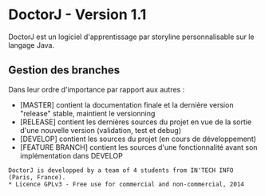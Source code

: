 DoctorJ - Version 1.1
=======

DoctorJ est un logiciel d'apprentissage par storyline personnalisable sur le langage Java.

## Gestion des branches
Dans leur ordre d'importance par rapport aux autres :

* [MASTER] contient la documentation finale et la dernière version "release" stable, maintient le versionning
* [RELEASE] contient les dernières sources du projet en vue de la sortie d'une nouvelle version (validation, test et debug)
* [DEVELOP] contient les sources du projet (en cours de développement)
* [FEATURE BRANCH] contient les sources d'une fonctionnalité avant son implémentation dans DEVELOP

```
DoctorJ is developped by a team of 4 students from IN'TECH INFO (Paris, France).
* Licence GPLv3 - Free use for commercial and non-commercial, 2014
```
